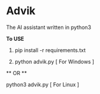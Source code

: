 # Advik
The AI assistant written in python3

**To USE**

1. pip install -r requirements.txt

2. python advik.py [ For Windows ]

** OR **

python3 advik.py [ For Linux ]
